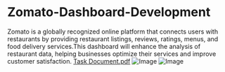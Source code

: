 # Zomato-Dashboard-Development
Zomato is a globally recognized online platform that connects users with restaurants by providing restaurant listings, reviews, ratings, menus, and food delivery services.This dashboard will enhance the analysis of restaurant data, helping businesses optimize their services and improve customer satisfaction.
[Task Document.pdf](https://github.com/user-attachments/files/19279206/Task.Document.pdf)
![Image](https://github.com/user-attachments/assets/167ba852-5158-458e-89d3-e6d602ec7ca7)
![Image](https://github.com/user-attachments/assets/d3871387-3184-4e11-b64e-290f7424fc19)
